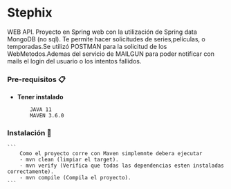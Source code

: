 # Stephix
WEB API. Proyecto en Spring web con la utilización de Spring data MongoDB (no sql). Te permite hacer solicitudes de series,películas, o temporadas.Se utilizó POSTMAN para la solicitud de los WebMetodos.Ademas del servicio de MAILGUN para poder notificar con mails el login del usuario o los intentos fallidos.

### Pre-requisitos 📋

* **Tener instalado**
    ```
        JAVA 11
        MAVEN 3.6.0
    ```

### Instalación 🔧
    ```
        Como el proyecto corre con Maven simplemnte debera ejecutar
        - mvn clean (limpiar el target).
        - mvn verify (Verifica que todas las dependencias esten instaladas correctamente).
        - mvn compile (Compila el proyecto).
    ```


